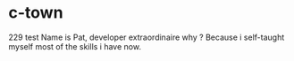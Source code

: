 # c-town
229 test
Name is Pat, developer extraordinaire why ? Because i self-taught myself most of the skills i have now.
